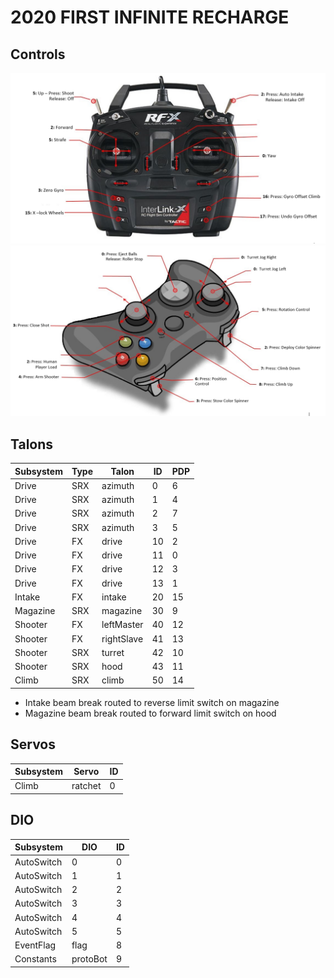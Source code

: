 # 2020 FIRST INFINITE RECHARGE

## Controls

![driver](docs/2020-Driver-Controls.PNG)
![game-controls](docs/2020-Game-Controls.PNG)

## Talons

Subsystem    | Type | Talon       | ID | PDP
------------ | ---- | ----------- | -- | ---
Drive        | SRX  | azimuth     | 0  | 6
Drive        | SRX  | azimuth     | 1  | 4
Drive        | SRX  | azimuth     | 2  | 7
Drive        | SRX  | azimuth     | 3  | 5
Drive        | FX   | drive       | 10 | 2
Drive        | FX   | drive       | 11 | 0
Drive        | FX   | drive       | 12 | 3
Drive        | FX   | drive       | 13 | 1
Intake       | FX   | intake      | 20 | 15
Magazine     | SRX  | magazine    | 30 | 9
Shooter      | FX   | leftMaster  | 40 | 12
Shooter      | FX   | rightSlave  | 41 | 13
Shooter      | SRX  | turret      | 42 | 10
Shooter      | SRX  | hood        | 43 | 11
Climb        | SRX  | climb       | 50 | 14

* Intake beam break routed to reverse limit switch on magazine
* Magazine beam break routed to forward limit switch on hood

## Servos

Subsystem    | Servo       | ID  
------------ | ----------- | -- 
Climb        | ratchet     | 0  

## DIO

Subsystem  | DIO      | ID
---------- | -------- | --
AutoSwitch | 0        | 0
AutoSwitch | 1        | 1
AutoSwitch | 2        | 2
AutoSwitch | 3        | 3
AutoSwitch | 4        | 4
AutoSwitch | 5        | 5
EventFlag  | flag     | 8
Constants  | protoBot | 9 
